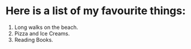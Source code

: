 # Here is a list of my favourite things:
1. Long walks on the beach.
2. Pizza and Ice Creams.
3. Reading Books.
